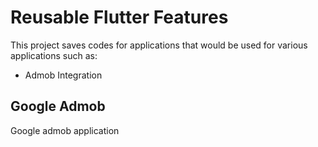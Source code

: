 <h1>Reusable Flutter Features</h1>

<p>This project saves codes for applications that would be used for various applications such as:</p>
<ul>
<li>Admob Integration</li>
</ul>

<h2>Google Admob</h2>
<p>Google admob application</p>